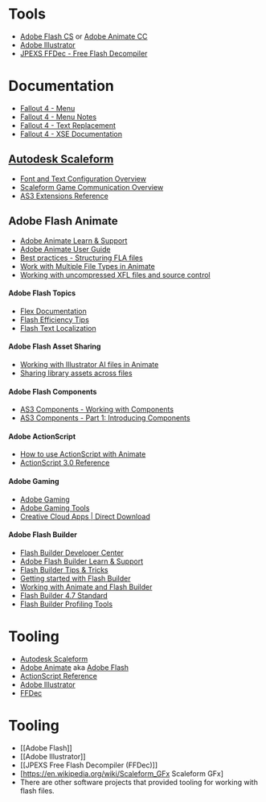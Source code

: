 # Tools
- [Adobe Flash CS](https://en.wikipedia.org/wiki/Adobe_Flash) or [Adobe Animate CC](https://en.wikipedia.org/wiki/Adobe_Animate)
- [Adobe Illustrator](https://en.wikipedia.org/wiki/Adobe_Illustrator)
- [JPEXS FFDec - Free Flash Decompiler](https://github.com/jindrapetrik/jpexs-decompiler/releases)

# Documentation
- [Fallout 4 - Menu](https://www.creationkit.com/fallout4/index.php?title=Menu)
- [Fallout 4 - Menu Notes](https://www.creationkit.com/fallout4/index.php?title=User:Scrivener07/Menus)
- [Fallout 4 - Text Replacement](https://www.creationkit.com/fallout4/index.php?title=Text_Replacement)
- [Fallout 4 - XSE Documentation](https://www.creationkit.com/fallout4/index.php?title=Category:F4SE)

## [Autodesk Scaleform](https://help.autodesk.com/view/SCLFRM/ENU/)
* [Font and Text Configuration Overview](https://help.autodesk.com/view/SCLFRM/ENU/?guid=__scaleform_help_font_html)
* [Scaleform Game Communication Overview](https://help.autodesk.com/view/SCLFRM/ENU/?guid=__scaleform_help_game_communication_html)
* [AS3 Extensions Reference](https://help.autodesk.com/view/SCLFRM/ENU/?guid=__scaleform_help_as3_reference_html)

## Adobe Flash Animate
- [Adobe Animate Learn & Support](https://helpx.adobe.com/support/animate.html)
- [Adobe Animate User Guide](https://helpx.adobe.com/animate/user-guide.html)
- [Best practices - Structuring FLA files](https://helpx.adobe.com/animate/using/best-practices-structuring-fla-files.html)
- [Work with Multiple File Types in Animate](https://helpx.adobe.com/animate/using/documents.html)
- [Working with uncompressed XFL files and source control](https://helpx.adobe.com/flash/atv/cs5-cs55-tutorials/working-with-uncompressed-xfl-files-and-source-control.html)

#### Adobe Flash Topics
- [Flex Documentation](https://www.adobe.com/devnet/flex/documentation.html)
- [Flash Efficiency Tips](https://www.adobe.com/devnet/flash/articles/efficiency-tips.html)
- [Flash Text Localization](https://www.adobe.com/devnet/flash/articles/text_localization.html)

#### Adobe Flash Asset Sharing
- [Working with Illustrator AI files in Animate](https://helpx.adobe.com/animate/using/illustrator-ai-files.html)
- [Sharing library assets across files](https://helpx.adobe.com/animate/using/sharing-library-assets-across-files.html)

#### Adobe Flash Components
* [AS3 Components - Working with Components](https://help.adobe.com/en_US/as3/components/WS5b3ccc516d4fbf351e63e3d118a9c65b32-7ffa.html)
* [AS3 Components - Part 1: Introducing Components](https://www.adobe.com/devnet/archive/flash/articles/creating_as3_components.html)

#### Adobe ActionScript
- [How to use ActionScript with Animate](https://helpx.adobe.com/animate/using/actionscript.html)
- [ActionScript 3.0 Reference](https://help.adobe.com/en_US/as3/learn/index.html)

#### Adobe Gaming
- [Adobe Gaming](https://www.adobe.com/devnet/games/gaming.html)
- [Adobe Gaming Tools](https://www.adobe.com/devnet/games/tools.html)
- [Creative Cloud Apps | Direct Download](https://helpx.adobe.com/download-install/kb/creative-cloud-apps-download.html)

#### Adobe Flash Builder
- [Flash Builder Developer Center](https://www.adobe.com/devnet/flash-builder.html)
- [Adobe Flash Builder Learn & Support](https://helpx.adobe.com/support/flash-builder.html)
- [Flash Builder Tips & Tricks](https://www.adobe.com/devnet/flash-builder/articles/tips-tricks.html)
- [Getting started with Flash Builder](https://www.adobe.com/devnet/flash-builder/getting_started.html)
- [Working with Animate and Flash Builder](https://helpx.adobe.com/animate/using/animate-flash-builder.html)
- [Flash Builder 4.7 Standard](https://www.adobe.com/products/flash-builder-standard.html)
- [Flash Builder Profiling Tools](https://www.adobe.com/devnet/flash-builder/articles/flash-builder-profiling-tools.html)


# Tooling
- [Autodesk Scaleform](https://en.wikipedia.org/wiki/Scaleform_GFx)
- [Adobe Animate](https://www.adobe.com/products/animate.html) aka [Adobe Flash](https://www.adobe.com/products/animate.html)
- [ActionScript Reference](https://help.adobe.com/en_US/FlashPlatform/reference/actionscript/3/index.html)
- [Adobe Illustrator](https://www.adobe.com/products/illustrator.html)
- [FFDec](https://github.com/jindrapetrik/jpexs-decompiler)


# Tooling
* [[Adobe Flash]]
* [[Adobe Illustrator]]
* [[JPEXS Free Flash Decompiler (FFDec)]]
* [https://en.wikipedia.org/wiki/Scaleform_GFx Scaleform GFx]
* There are other software projects that provided tooling for working with flash files.
